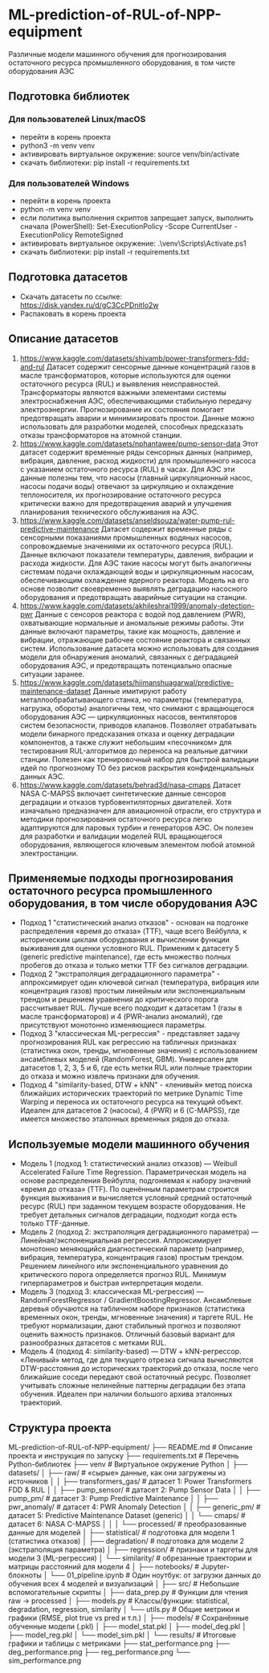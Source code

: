 # ML-prediction-of-RUL-of-NPP-equipment
Различные модели машинного обучения для прогнозирования остаточного ресурса промышленного оборудования, в том чисте оборудования АЭС



## Подготовка библиотек
### Для пользователей Linux/macOS
- перейти в корень проекта
- python3 -m venv venv
- активировать виртуальное окружение: source venv/bin/activate
- скачать библиотеки: pip install -r requirements.txt

### Для пользователей Windows
- перейти в корень проекта
- python -m venv venv
- если политика выполнения скриптов запрещает запуск, выполнить сначала (PowerShell): Set-ExecutionPolicy -Scope CurrentUser -ExecutionPolicy RemoteSigned
- активировать виртуальное окружение: .\venv\Scripts\Activate.ps1
- скачать библиотеки: pip install -r requirements.txt


## Подготовка датасетов
- Скачать датасеты по ссылке: https://disk.yandex.ru/d/gC3CcPDnitIo2w
- Распаковать в корень проекта


## Описание датасетов
1. https://www.kaggle.com/datasets/shivamb/power-transformers-fdd-and-rul
Датасет содержит сенсорные данные концентраций газов в масле трансформаторов, которые используются для оценки остаточного ресурса (RUL) и выявления неисправностей. Трансформаторы являются важными элементами системы электроснабжения АЭС, обеспечивающими стабильную передачу электроэнергии. Прогнозирование их состояния помогает предотвращать аварии и минимизировать простои. Данные можно использовать для разработки моделей, способных предсказать отказы трансформаторов на атомной станции.
2. https://www.kaggle.com/datasets/nphantawee/pump-sensor-data
Этот датасет содержит временные ряды сенсорных данных (например, вибрация, давление, расход жидкости) для промышленного насоса с указанием остаточного ресурса (RUL) в часах. Для АЭС эти данные полезны тем, что насосы (главный циркуляционный насос, насосы подачи воды) отвечают за циркуляцию и охлаждение теплоносителя, их прогнозирование остаточного ресурса критически важно для предотвращения аварий и улучшения планирования технического обслуживания на АЭС.
3. https://www.kaggle.com/datasets/anseldsouza/water-pump-rul-predictive-maintenance
Датасет содержит временные ряды с сенсорными показаниями промышленных водяных насосов, сопровождаемые значениями их остаточного ресурса (RUL). Данные включают показатели температуры, давления, вибрации и расхода жидкости. Для АЭС такие насосы могут быть аналогичны системам подачи охлаждающей воды и циркуляционным насосам, обеспечивающим охлаждение ядерного реактора. Модель на его основе позволит своевременно выявлять деградацию насосного оборудования и предотвращать аварийные ситуации на станции.
4. https://www.kaggle.com/datasets/akhileshrai1999/anomaly-detection-pwr
Данные с сенсоров реактора с водой под давлением (PWR), охватывающие нормальные и аномальные режимы работы. Эти данные включают параметры, такие как мощность, давление и вибрации, отражающие рабочее состояние реактора и связанных систем. Использование датасета можно использовать для создания модели для обнаружения аномалий, связанных с деградацией оборудования АЭС, и предотвращать потенциально опасные ситуации заранее.
5. https://www.kaggle.com/datasets/hiimanshuagarwal/predictive-maintenance-dataset
Данные имитируют работу металлообрабатывающего станка, но параметры (температура, нагрузка, обороты) аналогичны тем, что снимают с вращающегося оборудования АЭС — циркуляционных насосов, вентиляторов систем безопасности, приводов клапанов. Позволяет отрабатывать модели бинарного предсказания отказа и оценку деградации компонентов, а также служит небольшим «песочником» для тестирования RUL-алгоритмов до переноса на реальные датчики станции. Полезен как тренировочный набор для быстрой валидации идей по прогнозному ТО без рисков раскрытия конфиденциальных данных АЭС.
6. https://www.kaggle.com/datasets/behrad3d/nasa-cmaps
Датасет NASA C-MAPSS включает синтетические данные сенсоров деградации и отказов турбовентиляторных двигателей. Хотя изначально предназначен для авиационной отрасли, его структура и методики прогнозирования остаточного ресурса легко адаптируются для паровых турбин и генераторов АЭС. Он полезен для разработки и валидации моделей RUL вращающегося оборудования, являющегося ключевым элементом любой атомной электростанции.


## Применяемые подходы прогнозирования остаточного ресурса промышленного оборудования, в том числе оборудования АЭС
- Подход 1 "статистический анализ отказов" - основан на подгонке распределения «время до отказа» (TTF), чаще всего Вейбулла, к историческим циклам оборудования и вычислении функции выживания для оценки условного RUL. Применим к датасету 5 (generic predictive maintenance), где есть множество полных пробегов до отказа и только метки TTF без сигналов деградации.
- Подход 2 "экстраполяция деградационного параметра" - аппроксимирует один ключевой сигнал (температура, вибрация или концентрация газов) простым линейным или экспоненциальным трендом и решением уравнения до критического порога рассчитывает RUL. Лучше всего подходит к датасетам 1 (газы в масле трансформаторов) и 4 (PWR-анализ аномалий), где присутствуют монотонно изменяющиеся параметры.
- Подход 3 "классическая ML-регрессия" - представляет задачу прогнозирования RUL как регрессию на табличных признаках (статистика окон, тренды, мгновенные значения) с использованием ансамблевых моделей (RandomForest, GBM). Универсален для датасетов 1, 2, 3, 5 и 6, где есть метки RUL или полные траектории до отказа и можно извлечь признаки для обучения.
- Подход 4 "similarity-based, DTW + kNN" - «ленивый» метод поиска ближайших исторических траекторий по метрике Dynamic Time Warping и переноса их остаточного ресурса на текущий объект. Идеален для датасетов 2 (насосы), 4 (PWR) и 6 (C-MAPSS), где имеется множество эталонных временных рядов до отказа.


## Используемые модели машинного обучения
- Модель 1 (подход 1: статистический анализ отказов) — Weibull Accelerated Failure Time Regression. Параметрическая модель на основе распределения Вейбулла, подгоняемая к набору значений «время до отказа» (TTF). По оценённым параметрам строится функция выживания и вычисляется условный средний остаточный ресурс (RUL) при заданном текущем возрасте оборудования. Не требует детальных сигналов деградации, подходит когда есть только TTF-данные.
- Модель 2 (подход 2: экстраполяция деградационного параметра) — Линейная/экспоненциальная регрессия. Аппроксимирует монотонно меняющийся диагностический параметр (например, вибрация, температура, концентрация газов) простым трендом. Решением линейного или экспоненциального уравнения до критического порога определяется прогноз RUL. Минимум гиперпараметров и быстрая интерпретация модели.
- Модель 3 (подход 3: классическая ML-регрессия) — RandomForestRegressor / GradientBoostingRegressor. Ансамблевые деревья обучаются на табличном наборе признаков (статистика временных окон, тренды, мгновенные значения) и таргете RUL. Не требуют нормализации, дают стабильный прогноз и позволяют оценить важность признаков. Отличный базовый вариант для разнообразных датасетов с метками RUL.
- Модель 4 (подход 4: similarity-based) — DTW + kNN-регрессор. «Ленивый» метод, где для текущего отрезка сигнала вычисляются DTW-расстояния до исторических траекторий до отказа, после чего ближайшие соседи передают свой остаточный ресурс. Позволяет учитывать сложные нелинейные паттерны деградации без этапа обучения. Идеален при наличии большого архива эталонных траекторий.


## Структура проекта
ML-prediction-of-RUL-of-NPP-equipment/
├── README.md                   # Описание проекта и инструкция по запуску
├── requirements.txt            # Перечень Python-библиотек
├── venv                        # Виртуальное окружение Python
│
├── datasets/
│   ├── raw/                    # «сырые» данные, как они загружены из источников
│   │   ├── transformers_gas/   # датасет 1: Power Transformers FDD & RUL
│   │   ├── pump_sensor/        # датасет 2: Pump Sensor Data
│   │   ├── pump_pm/            # датасет 3: Pump Predictive Maintenance
│   │   ├── pwr_anomaly/        # датасет 4: PWR Anomaly Detection
│   │   ├── generic_pm/         # датасет 5: Predictive Maintenance Dataset (generic)
│   │   └── cmaps/              # датасет 6: NASA C-MAPSS
│   │
│   └── processed/              # преобразованные данные для моделей
│       ├── statistical/        # подготовка для модели 1 (статистика отказов)
│       ├── degradation/        # подготовка для модели 2 (экстраполяция параметра)
│       ├── regression/         # признаки и таргеты для модели 3 (ML-регрессия)
│       └── similarity/         # обрезанные траектории и матрицы расстояний для модели 4
│
├── notebooks/                  # Jupyter-блокноты
│   └── 01_pipeline.ipynb       # Один ноутбук: от загрузки данных до обучения всех 4 моделей и визуализаций
│
├── src/                        # Небольшие вспомогательные скрипты
│   ├── data_prep.py            # Функции для чтения raw → processed
│   ├── models.py               # Классы/функции: statistical, degradation, regression, similarity
│   └── utils.py                # Общие метрики и графики (RMSE, plot true vs pred и т.п.)
│
├── models/                     # Сохранённые обученные модели (.pkl)
│   ├── model_stat.pkl
│   ├── model_deg.pkl
│   ├── model_reg.pkl
│   └── model_sim.pkl
│
└── results/                    # Итоговые графики и таблицы с метриками
    ├── stat_performance.png
    ├── deg_performance.png
    ├── reg_performance.png
    └── sim_performance.png
